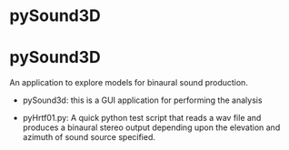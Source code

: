 # pySound3D


# pySound3D
An application to explore models for binaural sound production.

- pySound3d:  this is a GUI application for performing the 
analysis

- pyHrtf01.py:   A quick python test script that reads a 
wav file and produces a binaural stereo output depending 
upon the elevation and azimuth of sound source specified.  

